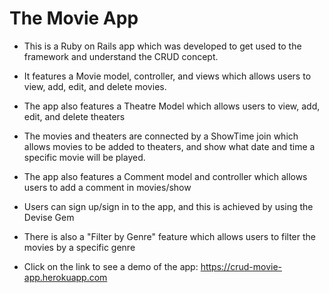 # The Movie App

* This is a Ruby on Rails app which was developed to get used to the framework and understand the CRUD concept.

* It features a Movie model, controller, and views which allows users to view, add, edit, and delete movies.

* The app also features a Theatre Model which allows users to view, add, edit, and delete theaters 

* The movies and theaters are connected by a ShowTime join which allows movies to be added to theaters, and show what date and time a specific movie will be played.

* The app also features a Comment model and controller which allows users to add a comment in movies/show

* Users can sign up/sign in to the app, and this is achieved by using the Devise Gem

* There is also a "Filter by Genre" feature which allows users to filter the movies by a specific genre

* Click on the link to see a demo of the app: https://crud-movie-app.herokuapp.com
